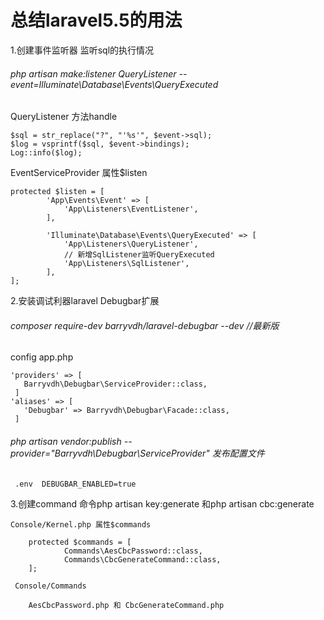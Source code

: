 
# 总结laravel5.5的用法

1.创建事件监听器 监听sql的执行情况

###### php artisan make:listener QueryListener --event=Illuminate\Database\Events\QueryExecuted
  
  QueryListener 方法handle
  
    $sql = str_replace("?", "'%s'", $event->sql);
    $log = vsprintf($sql, $event->bindings);
    Log::info($log);
    
  EventServiceProvider 属性$listen
  
    protected $listen = [
            'App\Events\Event' => [
                'App\Listeners\EventListener',
            ],
    
            'Illuminate\Database\Events\QueryExecuted' => [
                'App\Listeners\QueryListener',
                // 新增SqlListener监听QueryExecuted
                'App\Listeners\SqlListener',
            ],
    ];
    
2.安装调试利器laravel Debugbar扩展

###### composer require-dev barryvdh/laravel-debugbar --dev //最新版

   config app.php
    
    'providers' => [
       Barryvdh\Debugbar\ServiceProvider::class,
     ]
    'aliases' => [
       'Debugbar' => Barryvdh\Debugbar\Facade::class,
     ]
     
###### php artisan vendor:publish --provider="Barryvdh\Debugbar\ServiceProvider" 发布配置文件
        
     .env  DEBUGBAR_ENABLED=true
     
3.创建command 命令php artisan key:generate 和php artisan cbc:generate
    
    Console/Kernel.php 属性$commands
    
        protected $commands = [
                Commands\AesCbcPassword::class,
                Commands\CbcGenerateCommand::class,
        ];
        
     Console/Commands
     
        AesCbcPassword.php 和 CbcGenerateCommand.php
        
        